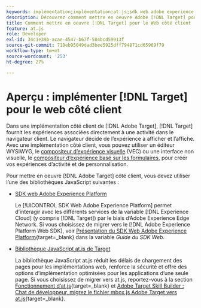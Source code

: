 ```yaml
---
keywords: implémentation;implémentation;at.js;sdk web adobe experience platform;sdk web aep
description: Découvrez comment mettre en oeuvre Adobe [!DNL Target] pour le Web côté client à l’aide du SDK Web Adobe Experience Platform (SDK Web AEP) ou de la variable [!DNL Target] Bibliothèque JavaScript at.js.
title: Comment mettre en oeuvre [!DNL Target] pour le Web côté client
feature: at.js
role: Developer
exl-id: 34c1e39b-acae-4547-b67f-584bcd59913f
source-git-commit: 719eb95049dad3bee5925dff794871cd65969f79
workflow-type: tm+mt
source-wordcount: '253'
ht-degree: 27%

---
```


# Aperçu : implémenter [!DNL Target] pour le web côté client

Dans une implémentation côté client de [!DNL Adobe Target], [!DNL Target] fournit les expériences associées directement à une activité dans le navigateur client. Le navigateur décide de l’expérience à afficher et l’affiche. Avec une implémentation côté client, vous pouvez utiliser un éditeur WYSIWYG, le [compositeur d’expérience visuelle](/help/main/c-experiences/c-visual-experience-composer/visual-experience-composer.md) (VEC) ou une interface non visuelle, le [compositeur d’expérience basé sur les formulaires](/help/main/c-experiences/form-experience-composer.md), pour créer vos expériences d’activité et de personnalisation.

Pour mettre en oeuvre [!DNL Adobe Target] côté client, vous devez utiliser l’une des bibliothèques JavaScript suivantes :

* [SDK web Adobe Experience Platform](https://developer.adobe.com/target/implement/client-side/aep-web-sdk/)

   Le [!UICONTROL SDK Web Adobe Experience Platform] permet d’interagir avec les différents services de la variable [!DNL Experience Cloud] (y compris [!DNL Target]) par le biais d’Adobe Experience Edge Network. Si vous choisissez de migrer vers le [!DNL Adobe Experience Platform Web SDK], voir [Présentation du SDK Web Adobe Experience Platform](https://developer.adobe.com/target/implement/client-side/aep-web-sdk/){target=_blank} dans la variable *Guide du SDK Web*.

* [Bibliothèque JavaScript at.js de Target](https://developer.adobe.com/target/implement/client-side/atjs/how-atjs-works/how-atjs-works/)

   La bibliothèque JavaScript at.js réduit les délais de chargement des pages pour les implémentations web, renforce la sécurité et offre des options d’implémentation optimisées pour les applications d’une seule page. Si vous choisissez de migrer vers at.js, reportez-vous à la section [Fonctionnement d’at.js](https://developer.adobe.com/target/implement/client-side/atjs/how-atjs-works/how-atjs-works/){target=_blank} et [Adobe Target Skill Builder : Chat de développeur, migrez le fichier mbox.js Adobe Target vers at.js](https://seminars.adobeconnect.com/ptdo6mfo6qn6/?proto=true){target=_blank}.



